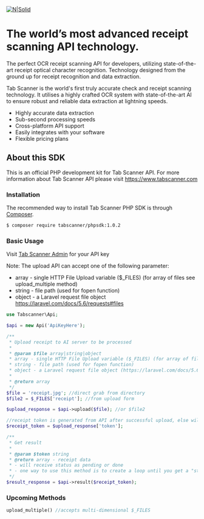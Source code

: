 [![N|Solid](https://www.tabscanner.com/wp-content/uploads/2017/08/tabscannerlogo260-padded.png)](https://www.tabscanner.com)

# The world’s most advanced receipt scanning API technology.

The perfect OCR receipt scanning API for developers, utilizing state-of-the-art receipt optical character recognition. Technology designed from the ground up for receipt recognition and data extraction.

Tab Scanner is the world's first truly accurate check and receipt scanning technology. It utilises a highly crafted OCR system with state-of-the-art AI to ensure robust and reliable data extraction at lightning speeds.
- Highly accurate data extraction
- Sub-second processing speeds
- Cross-platform API support
- Easily integrates with your software
- Flexible pricing plans

## About this SDK
This is an official PHP development kit for Tab Scanner API. For more information about Tab Scanner API please visit https://www.tabscanner.com

### Installation

The recommended way to install Tab Scanner PHP SDK is through [Composer](https://getcomposer.org/).

```sh
$ composer require tabscanner/phpsdk:1.0.2
```

### Basic Usage

Visit [Tab Scanner Admin](https://admin.tabscanner.com) for your API key 

Note: The upload API can accept one of the following parameter:
- array - single HTTP File Upload variable ($_FILES) (for array of files see upload_multiple method)
- string - file path (used for fopen function)
- object - a Laravel request file object https://laravel.com/docs/5.6/requests#files

```php
use Tabscanner\Api;

$api = new Api('ApiKeyHere');

/**
 * Upload receipt to AI server to be processed
 *
 * @param $file array|string|object
 * array - single HTTP File Upload variable ($_FILES) (for array of files see upload_multiple method)
 * string - file path (used for fopen function)
 * object - a Laravel request file object (https://laravel.com/docs/5.6/requests#files)
 * 
 * @return array
 */
$file = 'receipt.jpg'; //direct grab from directory
$file2 = $_FILES['receipt']; //from upload form

$upload_response = $api->upload($file); //or $file2

//receipt token is generated from API after successful upload, else will receive error
$receipt_token = $upload_response['token'];

/**
 * Get result
 *
 * @param $token string
 * @return array - receipt data
 * - will receive status as pending or done
 * - one way to use this method is to create a loop until you get a "status done" response
 */
$result_response = $api->result($receipt_token);
```

### Upcoming Methods
```php
upload_multiple() //accepts multi-dimensional $_FILES
```

